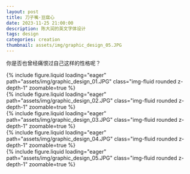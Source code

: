 ```yaml
---
layout: post
title: 刀子嘴·豆腐心
date: 2023-11-25 21:00:00
description: 陈大润的英文字体设计
tags: design
categories: creation
thumbnail: assets/img/graphic_design_05.JPG
---
```


你是否也曾经痛恨过自己这样的性格呢？

<div class="row mt-3">
    <div class="col-sm mt-3 mt-md-0">
        {% include figure.liquid loading="eager" path="assets/img/graphic_design_01.JPG" class="img-fluid rounded z-depth-1" zoomable=true %}
    </div>
    <div class="col-sm mt-3 mt-md-0">
        {% include figure.liquid loading="eager" path="assets/img/graphic_design_02.JPG" class="img-fluid rounded z-depth-1" zoomable=true %}
    </div>
</div>
<div class="row mt-3">
    <div class="col-sm mt-3 mt-md-0">
        {% include figure.liquid loading="eager" path="assets/img/graphic_design_03.JPG" class="img-fluid rounded z-depth-1" zoomable=true %}
    </div>
    <div class="col-sm mt-3 mt-md-0">
        {% include figure.liquid loading="eager" path="assets/img/graphic_design_04.JPG" class="img-fluid rounded z-depth-1" zoomable=true %}
    </div>
    <div class="col-sm mt-3 mt-md-0">
        {% include figure.liquid loading="eager" path="assets/img/graphic_design_05.JPG" class="img-fluid rounded z-depth-1" zoomable=true %}
    </div>
</div>
